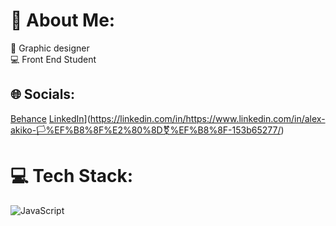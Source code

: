 # 💫 About Me:
🎨  Graphic designer<br>💻  Front End Student


## 🌐 Socials:
[Behance](https://github.com/AlexAkiko)
[LinkedIn](https://img.shields.io/badge/LinkedIn-%230077B5.svg?logo=linkedin&logoColor=white)](https://linkedin.com/in/https://www.linkedin.com/in/alex-akiko-🏳%EF%B8%8F%E2%80%8D⚧%EF%B8%8F-153b65277/) 

# 💻 Tech Stack:
![JavaScript](https://img.shields.io/badge/javascript-%23323330.svg?style=for-the-badge&logo=javascript&logoColor=%23F7DF1E)






<!-- Proudly created with GPRM ( https://gprm.itsvg.in ) -->

